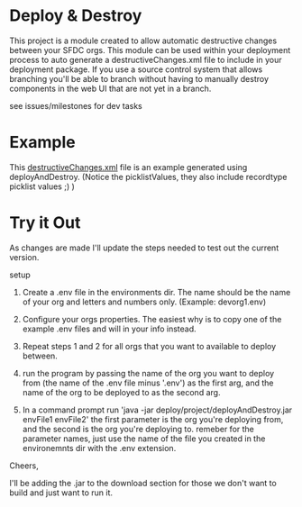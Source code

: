 # Deploy & Destroy #
	
This project is a module created to allow automatic destructive changes between your SFDC orgs. This module can be used within your deployment process to auto generate a destructiveChanges.xml file to include in your deployment package. If you use a source control system that allows branching you'll be able to branch without having to manually destroy components in the web UI that are not yet in a branch.  

see issues/milestones for dev tasks

# Example #

This [destructiveChanges.xml](https://gist.github.com/2572054) file is an example generated using deployAndDestroy. (Notice the picklistValues, they also include recordtype picklist values ;) )

# Try it Out #

As changes are made I'll update the steps needed to test out the current version.

setup

1. Create a .env file in the environments dir. The name should be the name of your org and letters and numbers only. (Example: devorg1.env)

2. Configure your orgs properties. The easiest why is to copy one of the example .env files and will in your info instead.

3. Repeat steps 1 and 2 for all orgs that you want to available to deploy between.

4. run the program by passing the name of the org you want to deploy from (the name of the .env file minus '.env') as the first arg, and the name of the org to be deployed to as the second arg.

5. In a command prompt run 'java -jar deploy/project/deployAndDestroy.jar envFile1 envFile2' the first parameter is the org you're deploying from, and the second is the org you're deploying to. remeber for the parameter names,  just use the name of the file you created in the environemnts dir with the .env extension.

Cheers,

I'll be adding the .jar to the download section for those we don't want to build and just want to run it.